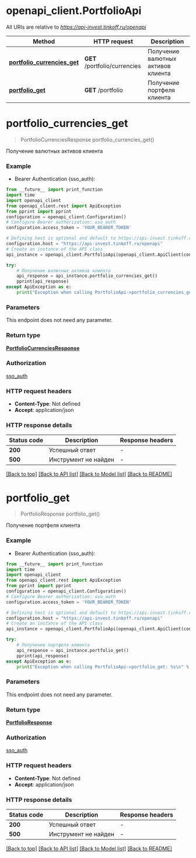 # openapi_client.PortfolioApi

All URIs are relative to *https://api-invest.tinkoff.ru/openapi*

Method | HTTP request | Description
------------- | ------------- | -------------
[**portfolio_currencies_get**](PortfolioApi.md#portfolio_currencies_get) | **GET** /portfolio/currencies | Получение валютных активов клиента
[**portfolio_get**](PortfolioApi.md#portfolio_get) | **GET** /portfolio | Получение портфеля клиента


# **portfolio_currencies_get**
> PortfolioCurrenciesResponse portfolio_currencies_get()

Получение валютных активов клиента

### Example

* Bearer Authentication (sso_auth):
```python
from __future__ import print_function
import time
import openapi_client
from openapi_client.rest import ApiException
from pprint import pprint
configuration = openapi_client.Configuration()
# Configure Bearer authorization: sso_auth
configuration.access_token = 'YOUR_BEARER_TOKEN'

# Defining host is optional and default to https://api-invest.tinkoff.ru/openapi
configuration.host = "https://api-invest.tinkoff.ru/openapi"
# Create an instance of the API class
api_instance = openapi_client.PortfolioApi(openapi_client.ApiClient(configuration))

try:
    # Получение валютных активов клиента
    api_response = api_instance.portfolio_currencies_get()
    pprint(api_response)
except ApiException as e:
    print("Exception when calling PortfolioApi->portfolio_currencies_get: %s\n" % e)
```

### Parameters
This endpoint does not need any parameter.

### Return type

[**PortfolioCurrenciesResponse**](PortfolioCurrenciesResponse.md)

### Authorization

[sso_auth](../README.md#sso_auth)

### HTTP request headers

 - **Content-Type**: Not defined
 - **Accept**: application/json

### HTTP response details
| Status code | Description | Response headers |
|-------------|-------------|------------------|
**200** | Успешный ответ |  -  |
**500** | Инструмент не найден |  -  |

[[Back to top]](#) [[Back to API list]](../README.md#documentation-for-api-endpoints) [[Back to Model list]](../README.md#documentation-for-models) [[Back to README]](../README.md)

# **portfolio_get**
> PortfolioResponse portfolio_get()

Получение портфеля клиента

### Example

* Bearer Authentication (sso_auth):
```python
from __future__ import print_function
import time
import openapi_client
from openapi_client.rest import ApiException
from pprint import pprint
configuration = openapi_client.Configuration()
# Configure Bearer authorization: sso_auth
configuration.access_token = 'YOUR_BEARER_TOKEN'

# Defining host is optional and default to https://api-invest.tinkoff.ru/openapi
configuration.host = "https://api-invest.tinkoff.ru/openapi"
# Create an instance of the API class
api_instance = openapi_client.PortfolioApi(openapi_client.ApiClient(configuration))

try:
    # Получение портфеля клиента
    api_response = api_instance.portfolio_get()
    pprint(api_response)
except ApiException as e:
    print("Exception when calling PortfolioApi->portfolio_get: %s\n" % e)
```

### Parameters
This endpoint does not need any parameter.

### Return type

[**PortfolioResponse**](PortfolioResponse.md)

### Authorization

[sso_auth](../README.md#sso_auth)

### HTTP request headers

 - **Content-Type**: Not defined
 - **Accept**: application/json

### HTTP response details
| Status code | Description | Response headers |
|-------------|-------------|------------------|
**200** | Успешный ответ |  -  |
**500** | Инструмент не найден |  -  |

[[Back to top]](#) [[Back to API list]](../README.md#documentation-for-api-endpoints) [[Back to Model list]](../README.md#documentation-for-models) [[Back to README]](../README.md)

